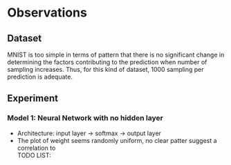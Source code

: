 # Observations

## Dataset
MNIST is too simple in terms of pattern that there is no significant change in determining the factors contributing to the prediction when number of sampling increases. Thus, for this kind of dataset, 1000 sampling per prediction is adequate.

## Experiment
### Model 1: Neural Network with no hidden layer
- Architecture: input layer -> softmax -> output layer
- The plot of weight seems randomly uniform, no clear patter suggest a correlation to  
TODO LIST:
